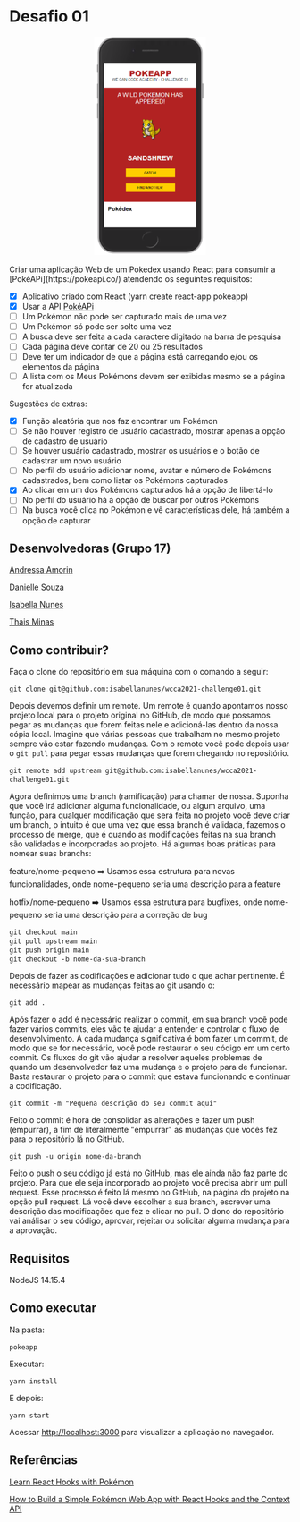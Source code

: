 # Desafio 01
<p align="center">
    <img src=".readme/mobile.png" width="200px">
</p>
Criar uma aplicação Web de um Pokedex usando React para consumir a [PokéAPi](https://pokeapi.co/) atendendo os seguintes requisitos:

- [x] Aplicativo criado com React (yarn create react-app pokeapp)
- [x] Usar a API [PokéAPi](https://pokeapi.co/)
- [ ] Um Pokémon não pode ser capturado mais de uma vez
- [ ] Um Pokémon só pode ser solto uma vez
- [ ] A busca deve ser feita a cada caractere digitado na barra de pesquisa
- [ ] Cada página deve contar de 20 ou 25 resultados
- [ ] Deve ter um indicador de que a página está carregando e/ou os elementos da página
- [ ] A lista com os Meus Pokémons devem ser exibidas mesmo se a página for atualizada
  
Sugestões de extras:
- [x] Função aleatória que nos faz encontrar um Pokémon
- [ ] Se não houver registro de usuário cadastrado, mostrar apenas a opção de cadastro de usuário
- [ ] Se houver usuário cadastrado, mostrar os usuários e o botão de cadastrar um novo usuário
- [ ] No perfil do usuário adicionar nome, avatar e número de Pokémons cadastrados, bem como listar os Pokémons capturados
- [x] Ao clicar em um dos Pokémons capturados há a opção de libertá-lo
- [ ] No perfil do usuário há a opção de buscar por outros Pokémons
- [ ] Na busca você clica no Pokémon e vê características dele, há também a opção de capturar

## Desenvolvedoras (Grupo 17)

[Andressa Amorin](https://github.com/amorimandy)

[Danielle Souza](https://github.com/DanielleSousa)

[Isabella Nunes](https://github.com/isabellanunes)

[Thais Minas](https://github.com/thaisminas)

## Como contribuir?

Faça o clone do repositório em sua máquina com o comando a seguir:

```shell
git clone git@github.com:isabellanunes/wcca2021-challenge01.git
```

Depois devemos definir um remote. Um remote é quando apontamos nosso projeto local para o projeto original no GitHub, de modo que possamos pegar as mudanças que forem feitas nele e adicioná-las dentro da nossa cópia local. Imagine que várias pessoas que trabalham no mesmo projeto sempre vão estar fazendo mudanças. Com o remote você pode depois usar o `git pull` para pegar essas mudanças que forem chegando no repositório.

```shell
git remote add upstream git@github.com:isabellanunes/wcca2021-challenge01.git
```

Agora definimos uma branch (ramificação) para chamar de nossa. Suponha que você irá adicionar alguma funcionalidade, ou algum arquivo, uma função, para qualquer modificação que será feita no projeto você deve criar um branch, o intuito é que uma vez que essa branch é validada, fazemos o processo de merge, que é quando as modificações feitas na sua branch são validadas e incorporadas ao projeto. Há algumas boas práticas para nomear suas branchs:

feature/nome-pequeno ➡️ Usamos essa estrutura para novas funcionalidades, onde nome-pequeno seria uma descrição para a feature

hotfix/nome-pequeno ➡️ Usamos essa estrutura para bugfixes, onde nome-pequeno seria uma descrição para a correção de bug

```shell
git checkout main
git pull upstream main
git push origin main
git checkout -b nome-da-sua-branch
```

Depois de fazer as codificações e adicionar tudo o que achar pertinente. É necessário mapear as mudanças feitas ao git usando o:

```
git add .
```

Após fazer o add é necessário realizar o commit, em sua branch você pode fazer vários commits, eles vão te ajudar a entender e controlar o fluxo de desenvolvimento. A cada mudança significativa é bom fazer um commit, de modo que se for necessário, você pode restaurar o seu código em um certo commit. Os fluxos do git vão ajudar a resolver aqueles problemas de quando um desenvolvedor faz uma mudança e o projeto para de funcionar. Basta restaurar o projeto para o commit que estava funcionando e continuar a codificação.

```
git commit -m "Pequena descrição do seu commit aqui"
```

Feito o commit é hora de consolidar as alterações e fazer um push (empurrar), a fim de literalmente "empurrar" as mudanças que vocês fez para o repositório lá no GitHub.

```
git push -u origin nome-da-branch
```

Feito o push o seu código já está no GitHub, mas ele ainda não faz parte do projeto. Para que ele seja incorporado ao projeto você precisa abrir um pull request. Esse processo é feito lá mesmo no GitHub, na página do projeto na opção pull request. Lá você deve escolher a sua branch, escrever uma descrição das modificações que fez e clicar no pull. O dono do repositório vai análisar o seu código, aprovar, rejeitar ou solicitar alguma mudança para a aprovação.

## Requisitos

NodeJS 14.15.4

## Como executar

Na pasta:

```
pokeapp
```

Executar:

```
yarn install
```

E depois:

```
yarn start
```

Acessar [http://localhost:3000](http://localhost:3000) para visualizar a aplicação no navegador.

## Referências

[Learn React Hooks with Pokémon](https://www.youtube.com/watch?v=LxOMWk7K0QE)

[How to Build a Simple Pokémon Web App with React Hooks and the Context API](https://www.freecodecamp.org/news/building-a-simple-pokemon-web-app-with-react-hooks-and-context-api/)
